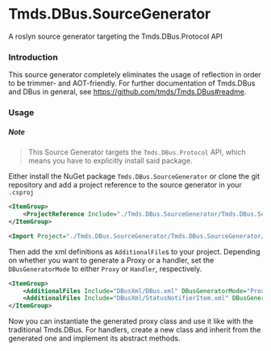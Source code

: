 # Tmds.DBus.SourceGenerator
A roslyn source generator targeting the Tmds.DBus.Protocol API

### Introduction
This source generator completely eliminates the usage of reflection in order to be trimmer- and AOT-friendly.
For further documentation of Tmds.DBus and DBus in general, see https://github.com/tmds/Tmds.DBus#readme.

### Usage

##### Note
> This Source Generator targets the `Tmds.DBus.Protocol` API, which means you have to explicitly install said package.

Either install the NuGet package `Tmds.DBus.SourceGenerator` or clone the git repository and add a project reference to the source generator in your `.csproj`

```xml
<ItemGroup>
    <ProjectReference Include="./Tmds.DBus.SourceGenerator/Tmds.DBus.SourceGenerator/Tmds.DBus.SourceGenerator.csproj" OutputItemType="Analyzer" ReferenceOutputAssembly="false" />
</ItemGroup>

<Import Project="./Tmds.DBus.SourceGenerator/Tmds.DBus.SourceGenerator/Tmds.DBus.SourceGenerator.props" />
```

Then add the xml definitions as `AdditionalFile`s to your project.
Depending on whether you want to generate a Proxy or a handler, set the `DBusGeneratorMode` to either `Proxy` or `Handler`, respectively.

```xml
<ItemGroup>
    <AdditionalFiles Include="DBusXml/DBus.xml" DBusGeneratorMode="Proxy" />
    <AdditionalFiles Include="DBusXml/StatusNotifierItem.xml" DBusGeneratorMode="Handler" />
</ItemGroup>
```

Now you can instantiate the generated proxy class and use it like with the traditional Tmds.DBus.
For handlers, create a new class and inherit from the generated one and implement its abstract methods.

